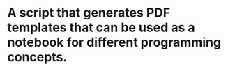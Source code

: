 # A script that generates PDF templates that can be used as a notebook for different programming concepts.
